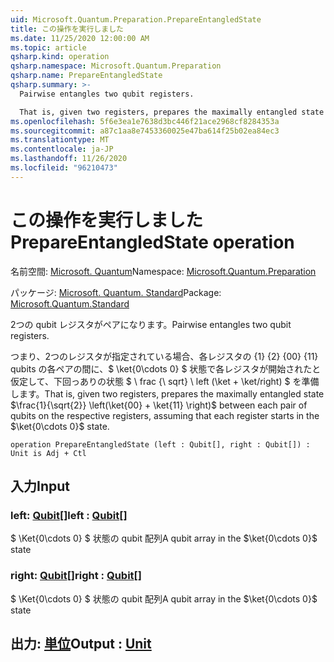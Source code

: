 ```yaml
---
uid: Microsoft.Quantum.Preparation.PrepareEntangledState
title: この操作を実行しました
ms.date: 11/25/2020 12:00:00 AM
ms.topic: article
qsharp.kind: operation
qsharp.namespace: Microsoft.Quantum.Preparation
qsharp.name: PrepareEntangledState
qsharp.summary: >-
  Pairwise entangles two qubit registers.

  That is, given two registers, prepares the maximally entangled state $\frac{1}{\sqrt{2}} \left(\ket{00} + \ket{11} \right)$ between each pair of qubits on the respective registers, assuming that each register starts in the $\ket{0\cdots 0}$ state.
ms.openlocfilehash: 5f6e3ea1e7638d3bc446f21ace2968cf8284353a
ms.sourcegitcommit: a87c1aa8e7453360025e47ba614f25b02ea84ec3
ms.translationtype: MT
ms.contentlocale: ja-JP
ms.lasthandoff: 11/26/2020
ms.locfileid: "96210473"
---
```

# <a name="prepareentangledstate-operation"></a><span data-ttu-id="3e2f2-102">この操作を実行しました</span><span class="sxs-lookup"><span data-stu-id="3e2f2-102">PrepareEntangledState operation</span></span>

<span data-ttu-id="3e2f2-103">名前空間: [Microsoft. Quantum](xref:Microsoft.Quantum.Preparation)</span><span class="sxs-lookup"><span data-stu-id="3e2f2-103">Namespace: [Microsoft.Quantum.Preparation](xref:Microsoft.Quantum.Preparation)</span></span>

<span data-ttu-id="3e2f2-104">パッケージ: [Microsoft. Quantum. Standard](https://nuget.org/packages/Microsoft.Quantum.Standard)</span><span class="sxs-lookup"><span data-stu-id="3e2f2-104">Package: [Microsoft.Quantum.Standard](https://nuget.org/packages/Microsoft.Quantum.Standard)</span></span>


<span data-ttu-id="3e2f2-105">2つの qubit レジスタがペアになります。</span><span class="sxs-lookup"><span data-stu-id="3e2f2-105">Pairwise entangles two qubit registers.</span></span>

<span data-ttu-id="3e2f2-106">つまり、2つのレジスタが指定されている場合、各レジスタの {1} {2} {00} {11} qubits の各ペアの間に、$ \ket{0\cdots 0} $ 状態で各レジスタが開始されたと仮定して、下回っありの状態 $ \ frac {\ sqrt} \ left (\ket + \ket/right) $ を準備します。</span><span class="sxs-lookup"><span data-stu-id="3e2f2-106">That is, given two registers, prepares the maximally entangled state $\frac{1}{\sqrt{2}} \left(\ket{00} + \ket{11} \right)$ between each pair of qubits on the respective registers, assuming that each register starts in the $\ket{0\cdots 0}$ state.</span></span>

```qsharp
operation PrepareEntangledState (left : Qubit[], right : Qubit[]) : Unit is Adj + Ctl
```


## <a name="input"></a><span data-ttu-id="3e2f2-107">入力</span><span class="sxs-lookup"><span data-stu-id="3e2f2-107">Input</span></span>

### <a name="left--qubit"></a><span data-ttu-id="3e2f2-108">left: [Qubit](xref:microsoft.quantum.lang-ref.qubit)[]</span><span class="sxs-lookup"><span data-stu-id="3e2f2-108">left : [Qubit](xref:microsoft.quantum.lang-ref.qubit)[]</span></span>

<span data-ttu-id="3e2f2-109">$ \Ket{0\cdots 0} $ 状態の qubit 配列</span><span class="sxs-lookup"><span data-stu-id="3e2f2-109">A qubit array in the $\ket{0\cdots 0}$ state</span></span>


### <a name="right--qubit"></a><span data-ttu-id="3e2f2-110">right: [Qubit](xref:microsoft.quantum.lang-ref.qubit)[]</span><span class="sxs-lookup"><span data-stu-id="3e2f2-110">right : [Qubit](xref:microsoft.quantum.lang-ref.qubit)[]</span></span>

<span data-ttu-id="3e2f2-111">$ \Ket{0\cdots 0} $ 状態の qubit 配列</span><span class="sxs-lookup"><span data-stu-id="3e2f2-111">A qubit array in the $\ket{0\cdots 0}$ state</span></span>



## <a name="output--unit"></a><span data-ttu-id="3e2f2-112">出力: [単位](xref:microsoft.quantum.lang-ref.unit)</span><span class="sxs-lookup"><span data-stu-id="3e2f2-112">Output : [Unit](xref:microsoft.quantum.lang-ref.unit)</span></span>

